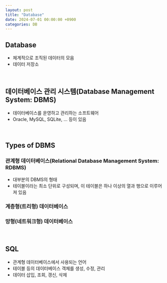 ```yaml
---
layout: post
title: "Database"
date: 2024-07-01 00:00:00 +0900
categories: DB
---
```


<!-- ## Database
### DB란
체계적으로 조직된 데이터의 모음

### DBMS
데이터베이스 관리시스템
데이터의 정의, 저장, 검색, 수정, 삭제를 관리하고 데이터의 일관성, 무결성, 보안성을 유지
오라클, mySQL, ...



### DB 종류
관계형, ...
### 관계형 DB 구조
튜플, 속성, 도메인, 릴레이션..

### SQL이란? -->

## Database

-   체계적으로 조직된 데이터의 모음
-   데이터 저장소

<br>

## 데이터베이스 관리 시스템(Database Management System: DBMS)

-   데이터베이스를 운영하고 관리하는 소프트웨어
-   Oracle, MySQL, SQLite, ... 등이 있음

<br>

## Types of DBMS

### 관계형 데이터베이스(Relational Database Management System: RDBMS)

-   대부분의 DBMS의 형태
-   테이블이라는 최소 단위로 구성되며, 이 테이블은 하나 이상의 열과 행으로 이루어져 있음

### 계층형(트리형) 데이터베이스

### 망형(네트워크형) 데이터베이스

<br>

## SQL

-   관계형 데이터베이스에서 사용되는 언어
-   테이블 등의 데이터베이스 객체를 생성, 수정, 관리
-   데이터 삽입, 조회, 갱신, 삭제
